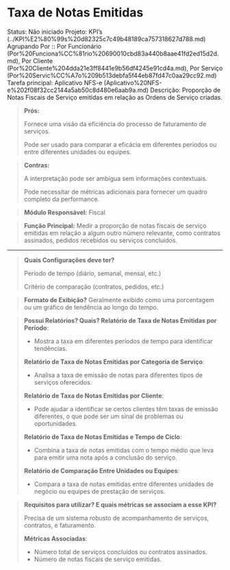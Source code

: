 # Taxa de Notas Emitidas

Status: Não iniciado
Projeto: KPI’s (../KPI%E2%80%99s%20d82325c7c49b48189ca757318627d788.md)
Agrupando Por :: Por Funcionário (Por%20Funciona%CC%81rio%20690010cbd83a440b8aae41fd2ed15d2d.md), Por Cliente (Por%20Cliente%204dda21e3ff8441e9b56df4245e91cd4a.md), Por Serviço (Por%20Servic%CC%A7o%209b513debfa5f44eb87fd47c0aa29cc92.md)
Tarefa principal: Aplicativo NFS-e (Aplicativo%20NFS-e%202f08f32cc2144a5ab50c8d480e6aab9a.md)
Descrição: Proporção de Notas Fiscais de Serviço emitidas em relação as Ordens de Serviço criadas.

> **Prós:**
> 
> 
> Fornece uma visão da eficiência do processo de faturamento de serviços.
> 
> Pode ser usado para comparar a eficácia em diferentes períodos ou entre diferentes unidades ou equipes.
> 

> **Contras:**
> 
> 
> A interpretação pode ser ambígua sem informações contextuais.
> 
> Pode necessitar de métricas adicionais para fornecer um quadro completo da performance.
> 

> **Módulo Responsável:**
Fiscal
> 

> **Função Principal:**
Medir a proporção de notas fiscais de serviço emitidas em relação a algum outro número relevante, como contratos assinados, pedidos recebidos ou serviços concluídos.
****
> 

> **Quais Configurações deve ter?**
> 
> 
> Período de tempo (diário, semanal, mensal, etc.)
> 
> Critério de comparação (contratos, pedidos, etc.)
> 

> **Formato de Exibição?**
Geralmente exibido como uma porcentagem ou um gráfico de tendência ao longo do tempo.
> 

> **Possuí Relatórios? Quais?
Relatório de Taxa de Notas Emitidas por Período**:
> 
> - Mostra a taxa em diferentes períodos de tempo para identificar tendências.
> 
> **Relatório de Taxa de Notas Emitidas por Categoria de Serviço**:
> 
> - Analisa a taxa de emissão de notas para diferentes tipos de serviços oferecidos.
> 
> **Relatório de Taxa de Notas Emitidas por Cliente**:
> 
> - Pode ajudar a identificar se certos clientes têm taxas de emissão diferentes, o que pode ser um sinal de problemas ou oportunidades.
> 
> **Relatório de Taxa de Notas Emitidas e Tempo de Ciclo**:
> 
> - Combina a taxa de notas emitidas com o tempo médio que leva para emitir uma nota após a conclusão do serviço.
> 
> **Relatório de Comparação Entre Unidades ou Equipes**:
> 
> - Compara a taxa de notas emitidas entre diferentes unidades de negócio ou equipes de prestação de serviços.

> **Requisitos para utilizar? E quais métricas se associam a esse KPI?**
> 
> 
> Precisa de um sistema robusto de acompanhamento de serviços, contratos, e faturamento.
> 
> **Métricas Associadas**:
> 
> - Número total de serviços concluídos ou contratos assinados.
> - Número de notas fiscais de serviço emitidas.